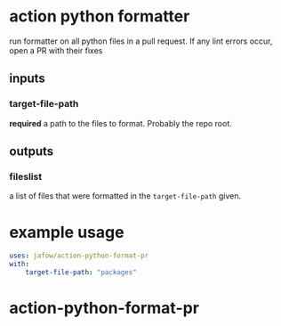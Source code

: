 # action python formatter
run formatter on all python files in a pull request.
If any lint errors occur, open a PR with their fixes

## inputs
### target-file-path
**required** a path to the files to format. Probably the repo root.

## outputs
### fileslist
a list of files that were formatted in the `target-file-path` given.

# example usage

```yaml
uses: jafow/action-python-format-pr
with:
    target-file-path: "packages"
```
# action-python-format-pr
